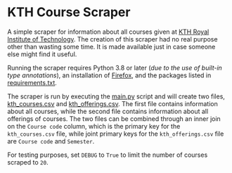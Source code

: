 # KTH Course Scraper

A simple scraper for information about all courses given at [KTH Royal Institute of Technology](https://www.kth.se/en). The creation of this scraper had no real purpose other than wasting some time. It is made available just in case someone else might find it useful.

Running the scraper requires Python 3.8 or later (*due to the use of built-in type annotations*), an installation of [Firefox](https://www.mozilla.org), and the packages listed in [requirements.txt](requirements.txt).

The scraper is run by executing the [main.py](main.py) script and will create two files, [kth_courses.csv](kth_courses.csv) and [kth_offerings.csv](kth_offerings.csv). The first file contains information about all courses, while the second file contains information about all offerings of courses. The two files can be combined through an inner join on the `Course code` column, which is the primary key for the `kth_courses.csv` file, while joint primary keys for the `kth_offerings.csv` file are `Course code` and `Semester`.

For testing purposes, set `DEBUG` to `True` to limit the number of courses scraped to `20`.
